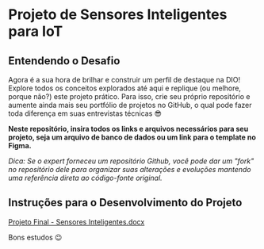 # Projeto de Sensores Inteligentes para IoT

## Entendendo o Desafio
 
Agora é a sua hora de brilhar e construir um perfil de destaque na DIO! Explore todos os conceitos explorados até aqui e replique (ou melhore, porque não?) este projeto prático. Para isso, crie seu próprio repositório e aumente ainda mais seu portfólio de projetos no GitHub, o qual pode fazer toda diferença em suas entrevistas técnicas 😎
 
**Neste repositório, insira todos os links e arquivos necessários para seu projeto, seja um arquivo de banco de dados ou um link para o template no Figma.**
 
*Dica: Se o expert forneceu um repositório Github, você pode dar um "fork" no repositório dele para organizar suas alterações e evoluções mantendo uma referência direta ao código-fonte original.*
 
## Instruções para o Desenvolvimento do Projeto

[Projeto Final - Sensores Inteligentes.docx](https://academiapme-my.sharepoint.com/:w:/g/personal/renato_dio_me/EUul9wFynQ9Mqg2Ah2BaKNsBEOX9ZRa4DGQjuvMkz-4NfA?e=HlvjXs)
 
Bons estudos 😉